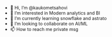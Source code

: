- 👋 Hi, I’m @kaukometsahovi
- 👀 I’m interested in Modern analytics and BI
- 🌱 I’m currently learning snowflake and astrato
- 💞️ I’m looking to collaborate on AI/ML
- 📫 How to reach me private msg

<!---
kaukometsahovi/kaukometsahovi is a ✨ special ✨ repository because its `README.md` (this file) appears on your GitHub profile.
You can click the Preview link to take a look at your changes.
--->
